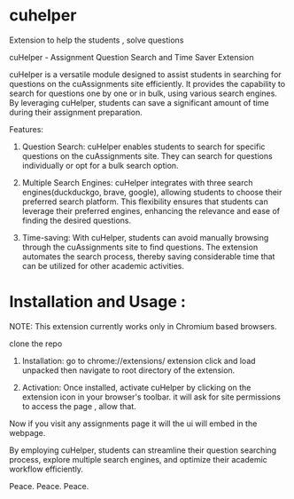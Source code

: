# cuhelper
Extension to help the students , solve questions


cuHelper - Assignment Question Search and Time Saver Extension

cuHelper is a versatile module designed to assist students in searching for questions on the cuAssignments site efficiently. It provides the capability to search for questions one by one or in bulk, using various search engines. By leveraging cuHelper, students can save a significant amount of time during their assignment preparation.

Features:

1. Question Search: cuHelper enables students to search for specific questions on the cuAssignments site. They can search for questions individually or opt for a bulk search option.

2. Multiple Search Engines: cuHelper integrates with three search engines(duckduckgo, brave, google), allowing students to choose their preferred search platform. This flexibility ensures that students can leverage their preferred engines, enhancing the relevance and ease of finding the desired questions.

3. Time-saving: With cuHelper, students can avoid manually browsing through the cuAssignments site to find questions. The extension automates the search process, thereby saving considerable time that can be utilized for other academic activities.

# Installation and Usage :
NOTE: This extension currently works only in Chromium based browsers.

clone the repo

1. Installation: go to  chrome://extensions/ extension click and  load unpacked then navigate to root directory of the extension.

2. Activation: Once installed, activate cuHelper by clicking on the extension icon in your browser's toolbar. it will ask for site permissions to access the page , allow that.

Now if you visit  any assignments page it will the ui will embed in the webpage.

By employing cuHelper, students can streamline their question searching process, explore multiple search engines, and optimize their academic workflow efficiently.


Peace.
Peace.
Peace.
